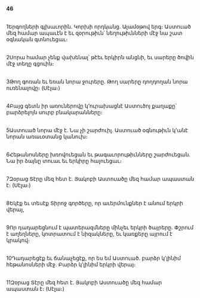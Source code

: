 **46**

\
1Երգողների գլխաւորին. Կորխի որդկանց. Ալամօթով երգ։ Աստուած մեզ համար ապաւէն է եւ զօրութիւն՝ նեղութիւնների մէջ նա շատ օգնական գտնուեցաւ։

\
2Սորա համար չենք վախենալ՝ թէեւ երկիրն անցնի, եւ սարերը ծովին մէջ տեղը գցուին։

\
3Թող գոռան եւ եռան նորա ջուրերը. Թող սարերը դողդողան նորա ուռենալովը։ (Սէլա։)

\
4Բայց գետն իր առուներովը կ’ուրախացնէ Աստուծոյ քաղաքը՝ բարձրելոյն սուրբ բնակարանները։

\
5Աստուած նորա մէջ է. Նա չի շարժուիլ. Աստուած օգնութիւն կ’անէ նորան առաւօտանց կանուխ։

\
6Հեթանոսները խռովուեցան եւ թագաւորութիւնները շարժուեցան. Նա իր ձայնը տուաւ եւ երկիրը հալուեցաւ։

\
7Զօրաց Տէրը մեզ հետ է. Յակոբի Աստուածը մեզ համար ապաստան է։ (Սէլա։)

\
8Եկէք եւ տեսէք Տիրոջ գործերը, որ աւերմունքներ է անում երկրի վերայ,

\
9Որ դադարեցնում է պատերազմները մինչեւ երկրի ծայրերը. Փշրում է աղեղները, կոտրատում է նիզակները, եւ կառքերը այրում է կրակով։

\
10Դադարեցէք եւ ճանաչեցէք, որ ես եմ Աստուած. բարձր կ’լինիմ հեթանոսների մէջ. Բարձր կ’լինիմ երկրի վերայ։

\
11Զօրաց Տէրը մեզ հետ է. Յակոբի Աստուածը մեզ համար ապաստան է։ (Սէլա։)
